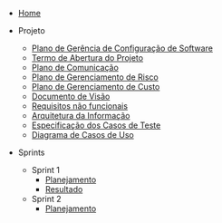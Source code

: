 - [Home](/)

- Projeto
  - [Plano de Gerência de Configuração de Software](assets/docs/Plano_de_Gerencia_de_Configuracao_de_Software.md)
  - [Termo de Abertura do Projeto](assets/docs/Termo_de_Abertura_do_Projeto.md)
  - [Plano de Comunicação](assets/docs/Plano_de_Comunicacao.md)
  - [Plano de Gerenciamento de Risco](assets/docs/Plano_de_Gerenciamento_de_Riscos.md)
  - [Plano de Gerenciamento de Custo](assets/docs/Plano_de_Gerenciamento_de_Custos.md)
  - [Documento de Visão](assets/docs/Documento_de_visao.md)
  - [Requisitos não funcionais](assets/docs/Requisitos_nao_funcionais.md)
  - [Arquitetura da Informação](assets/docs/Arquitetura_informacao.md)
  - [Especificação dos Casos de Teste](assets/docs/Especificação_dos_Casos_de_Teste.md)
  - [Diagrama de Casos de Uso](assets/docs/Diagrama_de_Caso_de_Uso.md)

- Sprints
  - Sprint 1
    - [Planejamento](sprints/sprint1/planejamento)
    - [Resultado](sprints/sprint1/resultado)
  - Sprint 2
    - [Planejamento](sprints/sprint2/planejamento)
